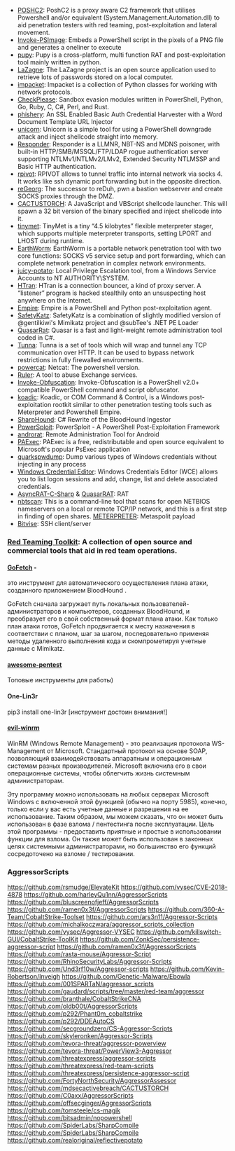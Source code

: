 - [POSHC2](https://github.com/nettitude/PoshC2): PoshC2 is a proxy aware C2 framework that utilises Powershell and/or equivalent (System.Management.Automation.dll) to aid penetration testers with red teaming, post-exploitation and lateral movement.
- [Invoke-PSImage](https://github.com/peewpw/Invoke-PSImage): Embeds a PowerShell script in the pixels of a PNG file and generates a oneliner to execute
- [pupy](https://github.com/n1nj4sec/pupy): Pupy is a cross-platform, multi function RAT and post-exploitation tool mainly written in python. 
- [LaZagne](https://github.com/AlessandroZ/LaZagne): The LaZagne project is an open source application used to retrieve lots of passwords stored on a local computer. 
- [impacket](https://github.com/SecureAuthCorp/impacket): Impacket is a collection of Python classes for working with network protocols.
- [CheckPlease](https://github.com/Arvanaghi/CheckPlease): Sandbox evasion modules written in PowerShell, Python, Go, Ruby, C, C#, Perl, and Rust. 
- [phishery](https://github.com/ryhanson/phishery): An SSL Enabled Basic Auth Credential Harvester with a Word Document Template URL Injector
- [unicorn](https://github.com/trustedsec/unicorn): Unicorn is a simple tool for using a PowerShell downgrade attack and inject shellcode straight into memory. 
- [Responder](https://github.com/SpiderLabs/Responder): Responder is a LLMNR, NBT-NS and MDNS poisoner, with built-in HTTP/SMB/MSSQL/FTP/LDAP rogue authentication server supporting NTLMv1/NTLMv2/LMv2, Extended Security NTLMSSP and Basic HTTP authentication.
- [rpivot](https://github.com/klsecservices/rpivot): RPIVOT allows to tunnel traffic into internal network via socks 4. It works like ssh dynamic port forwarding but in the opposite direction.
- [reGeorg](https://github.com/sensepost/reGeorg): The successor to reDuh, pwn a bastion webserver and create SOCKS proxies through the DMZ. 
- [CACTUSTORCH](https://github.com/mdsecactivebreach/CACTUSTORCH): A JavaScript and VBScript shellcode launcher. This will spawn a 32 bit version of the binary specified and inject shellcode into it.
- [tinymet](https://github.com/SherifEldeeb/TinyMet): TinyMet is a tiny “4.5 kilobytes” flexible meterpreter stager, which supports multiple meterpreter transports, setting LPORT and LHOST during runtime.
- [EarthWorm](https://github.com/rootkiter/EarthWorm): EarthWorm is a portable network penetration tool with two core functions: SOCKS v5 service setup and port forwarding, which can complete network penetration in complex network environments.
- [juicy-potato](https://github.com/ohpe/juicy-potato): Local Privilege Escalation tool, from a Windows Service Accounts to NT AUTHORITY\SYSTEM.
- [HTran](https://github.com/HiwinCN/HTran): HTran is a connection bouncer, a kind of proxy server. A “listener” program is hacked stealthily onto an unsuspecting host anywhere on the Internet. 
- [Empire](https://github.com/EmpireProject/Empire): Empire is a PowerShell and Python post-exploitation agent. 
- [SafetyKatz](https://github.com/GhostPack/SafetyKatz): SafetyKatz is a combination of slightly modified version of @gentilkiwi's Mimikatz project and @subTee's .NET PE Loader
- [QuasarRat](https://github.com/quasar/QuasarRAT): Quasar is a fast and light-weight remote administration tool coded in C#. 
- [Tunna](https://github.com/SECFORCE/Tunna): Tunna is a set of tools which will wrap and tunnel any TCP communication over HTTP. It can be used to bypass network restrictions in fully firewalled environments.
- [powercat](https://github.com/besimorhino/powercat): Netcat: The powershell version. 
- [Ruler](https://github.com/sensepost/ruler): A tool to abuse Exchange services.
- [Invoke-Obfuscation](https://github.com/danielbohannon/Invoke-Obfuscation): Invoke-Obfuscation is a PowerShell v2.0+ compatible PowerShell command and script obfuscator.
- [koadic](https://github.com/zerosum0x0/koadic): Koadic, or COM Command & Control, is a Windows post-exploitation rootkit similar to other penetration testing tools such as Meterpreter and Powershell Empire.
- [SharpHound](https://github.com/BloodHoundAD/SharpHound): C# Rewrite of the BloodHound Ingestor
- [PowerSploit](https://github.com/PowerShellMafia/PowerSploit): PowerSploit - A PowerShell Post-Exploitation Framework
- [androrat](https://github.com/DesignativeDave/androrat): Remote Administration Tool for Android
- [PAExec](https://github.com/poweradminllc/PAExec): PAExec is a free, redistributable and open source equivalent to Microsoft's popular PsExec application
- [quarkspwdump](https://github.com/quarkslab/quarkspwdump): Dump various types of Windows credentials without injecting in any process
- [Windows Credential Editor](https://packetstormsecurity.com/files/121843/Windows-Credential-Editor-1.4-Beta.html): Windows Credentials Editor (WCE) allows you to list logon sessions and add, change, list and delete associated credentials. 
- [AsyncRAT-C-Sharp](https://github.com/NYAN-x-CAT/AsyncRAT-C-Sharp) & [QuasarRAT](https://github.com/quasar/QuasarRAT/): RAT
- [nbtscan](http://www.unixwiz.net/tools/nbtscan.html): This is a command-line tool that scans for open NETBIOS nameservers on a local or remote TCP/IP network, and this is a first step in finding of open shares.
[METERPRETER](https://github.com/rapid7/metasploit-framework/wiki/Meterpreter): Metaspolit payload
- [Bitvise](https://www.bitvise.com/): SSH client/server


### [Red Teaming Toolkit](https://github.com/infosecn1nja/Red-Teaming-Toolkit): A collection of open source and commercial tools that aid in red team operations.



#### [GoFetch](https://github.com/GoFetchAD/GoFetch) -
это инструмент для автоматического осуществления плана атаки, созданного приложением BloodHound .

GoFetch сначала загружает путь локальных пользователей-администраторов и компьютеров, созданных BloodHound, и преобразует его в свой собственный формат плана атаки. Как только план атаки готов, GoFetch продвигается к месту назначения в соответствии с планом, шаг за шагом, последовательно применяя методы удаленного выполнения кода и скомпрометируя учетные данные с Mimikatz.

 
 #### [awesome-pentest](https://github.com/enaqx/awesome-pentest)
 Топовые инструменты для работы)
 
 
#### One-Lin3r  
pip3 install one-lin3r   [инструмент достоин внимания!]

#### [evil-winrm](https://github.com/awesome-security/evil-winrm)

WinRM (Windows Remote Management) - это реализация протокола WS-Management от Microsoft. Стандартный протокол на основе SOAP, позволяющий взаимодействовать аппаратным и операционным системам разных производителей. Microsoft включила его в свои операционные системы, чтобы облегчить жизнь системным администраторам.

Эту программу можно использовать на любых серверах Microsoft Windows с включенной этой функцией (обычно на порту 5985), конечно, только если у вас есть учетные данные и разрешения на ее использование. Таким образом, мы можем сказать, что он может быть использован в фазе взлома / пентестинга после эксплуатации. Цель этой программы - предоставить приятные и простые в использовании функции для взлома. Он также может быть использован в законных целях системными администраторами, но большинство его функций сосредоточено на взломе / тестировании.

### AggressorScripts

https://github.com/rsmudge/ElevateKit
https://github.com/vysec/CVE-2018-4878
https://github.com/harleyQu1nn/AggressorScripts
https://github.com/bluscreenofjeff/AggressorScripts
https://github.com/ramen0x3f/AggressorScripts
https://github.com/360-A-Team/CobaltStrike-Toolset
https://github.com/ars3n11/Aggressor-Scripts
https://github.com/michalkoczwara/aggressor_scripts_collection
https://github.com/vysec/Aggressor-VYSEC
https://github.com/killswitch-GUI/CobaltStrike-ToolKit
https://github.com/ZonkSec/persistence-aggressor-script
https://github.com/ramen0x3f/AggressorScripts
https://github.com/rasta-mouse/Aggressor-Script
https://github.com/RhinoSecurityLabs/Aggressor-Scripts
https://github.com/Und3rf10w/Aggressor-scripts
https://github.com/Kevin-Robertson/Inveigh
https://github.com/Genetic-Malware/Ebowla
https://github.com/001SPARTaN/aggressor_scripts
https://github.com/gaudard/scripts/tree/master/red-team/aggressor
https://github.com/branthale/CobaltStrikeCNA
https://github.com/oldb00t/AggressorScripts
https://github.com/p292/Phant0m_cobaltstrike
https://github.com/p292/DDEAutoCS
https://github.com/secgroundzero/CS-Aggressor-Scripts
https://github.com/skyleronken/Aggressor-Scripts
https://github.com/tevora-threat/aggressor-powerview
https://github.com/tevora-threat/PowerView3-Aggressor
https://github.com/threatexpress/aggressor-scripts
https://github.com/threatexpress/red-team-scripts
https://github.com/threatexpress/persistence-aggressor-script
https://github.com/FortyNorthSecurity/AggressorAssessor
https://github.com/mdsecactivebreach/CACTUSTORCH
https://github.com/C0axx/AggressorScripts
https://github.com/offsecginger/AggressorScripts
https://github.com/tomsteele/cs-magik
https://github.com/bitsadmin/nopowershell
https://github.com/SpiderLabs/SharpCompile
https://github.com/SpiderLabs/SharpCompile
https://github.com/realoriginal/reflectivepotato
